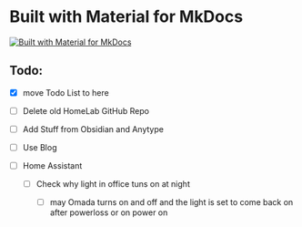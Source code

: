 # Built with Material for MkDocs
[![Built with Material for MkDocs](https://img.shields.io/badge/Material_for_MkDocs-526CFE?style=for-the-badge&logo=MaterialForMkDocs&logoColor=white)](https://squidfunk.github.io/mkdocs-material/)

## Todo:


- [x] move Todo List to here

- [ ] Delete old HomeLab GitHub Repo
- [ ] Add Stuff from Obsidian and Anytype
- [ ] Use Blog


- [ ] Home Assistant
    - [ ] Check why light in office tuns on at night
        - [ ] may Omada turns on and off and the light is set to come back on after powerloss or on power on 

